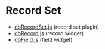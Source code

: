 # Record Set

- [dbRecordSet.js](recordset/dbRecordSet.md) (record set plugin)
- [dbRecord.js](recordset/dbRecord.md) (record widget)
- [dbField.js](recordset/dbField.md) (field widget)